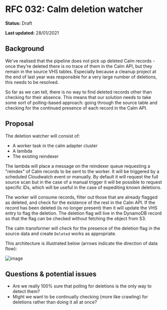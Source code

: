 # RFC 032: Calm deletion watcher

**Status:** Draft

**Last updated:** 28/01/2021

## Background

We've realised that the pipeline does not pick up deleted Calm records - once they're deleted there is no trace of them in the Calm API, but they remain in the source VHS tables. Especially because a cleanup project at the end of last year was responsible for a very large number of deletions, this needs to be resolved.

So far as we can tell, there is no way to find deleted records other than checking for their absence. This means that our solution needs to take some sort of polling-based approach: going through the source table and checking for the continued presence of each record in the Calm API.

## Proposal

The deletion watcher will consist of:

- A worker task in the calm adapter cluster
- A lambda
- The existing reindexer

The lambda will place a message on the reindexer queue requesting a "reindex" of Calm records to be sent to the worker. It will be triggered by a scheduled Cloudwatch event or manually. By default it will request the full source scan but in the case of a manual trigger it will be possible to request specific IDs, which will be useful in the case of expediting known deletions.

The worker will consume records, filter out those that are already flagged as deleted, and check for the existence of the rest in the Calm API. If the record has been deleted (is no longer present) then it will update the VHS entry to flag the deletion. The deletion flag will live in the DynamoDB record so that the flag can be checked without fetching the object from S3.

The calm transformer will check for the presence of the deletion flag in the source data and create `Deleted` works as appropriate.

This architecture is illustrated below (arrows indicate the direction of data flow):

![image](https://user-images.githubusercontent.com/4429247/106171539-8da8dd00-6189-11eb-9aca-2577f1ab6ed7.png)

## Questions & potential issues

- Are we really 100% sure that polling for deletions is the only way to detect them?
- Might we want to be continually checking (more like crawling) for deletions rather than doing it all at once?

